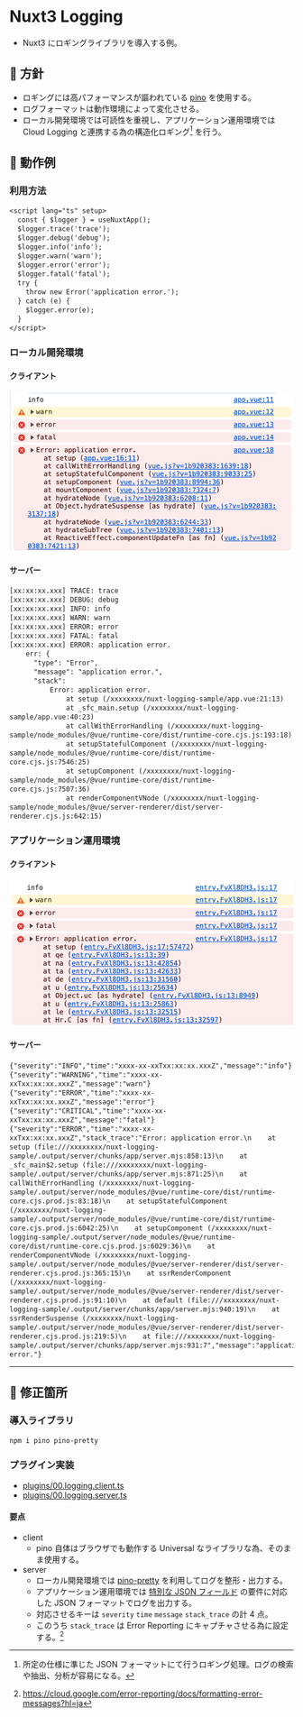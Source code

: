 # Nuxt3 Logging

- Nuxt3 にロギングライブラリを導入する例。

## 📌 方針

- ロギングには高パフォーマンスが謳われている [pino](https://github.com/pinojs/pino) を使用する。
- ログフォーマットは動作環境によって変化させる。
- ローカル開発環境では可読性を重視し、アプリケーション運用環境では Cloud Logging と連携する為の構造化ロギング[^1] を行う。

## 📌 動作例

### 利用方法

```vue
<script lang="ts" setup>
  const { $logger } = useNuxtApp();
  $logger.trace('trace');
  $logger.debug('debug');
  $logger.info('info');
  $logger.warn('warn');
  $logger.error('error');
  $logger.fatal('fatal');
  try {
    throw new Error('application error.');
  } catch (e) {
    $logger.error(e);
  }
</script>
```

### ローカル開発環境

#### クライアント

![](./doc/image/image01.png)

#### サーバー

```
[xx:xx:xx.xxx] TRACE: trace
[xx:xx:xx.xxx] DEBUG: debug
[xx:xx:xx.xxx] INFO: info
[xx:xx:xx.xxx] WARN: warn
[xx:xx:xx.xxx] ERROR: error
[xx:xx:xx.xxx] FATAL: fatal
[xx:xx:xx.xxx] ERROR: application error.
    err: {
      "type": "Error",
      "message": "application error.",
      "stack":
          Error: application error.
              at setup (/xxxxxxxx/nuxt-logging-sample/app.vue:21:13)
              at _sfc_main.setup (/xxxxxxxx/nuxt-logging-sample/app.vue:40:23)
              at callWithErrorHandling (/xxxxxxxx/nuxt-logging-sample/node_modules/@vue/runtime-core/dist/runtime-core.cjs.js:193:18)
              at setupStatefulComponent (/xxxxxxxx/nuxt-logging-sample/node_modules/@vue/runtime-core/dist/runtime-core.cjs.js:7546:25)
              at setupComponent (/xxxxxxxx/nuxt-logging-sample/node_modules/@vue/runtime-core/dist/runtime-core.cjs.js:7507:36)
              at renderComponentVNode (/xxxxxxxx/nuxt-logging-sample/node_modules/@vue/server-renderer/dist/server-renderer.cjs.js:642:15)
```

### アプリケーション運用環境

#### クライアント

![](./doc/image/image02.png)

#### サーバー

```
{"severity":"INFO","time":"xxxx-xx-xxTxx:xx:xx.xxxZ","message":"info"}
{"severity":"WARNING","time":"xxxx-xx-xxTxx:xx:xx.xxxZ","message":"warn"}
{"severity":"ERROR","time":"xxxx-xx-xxTxx:xx:xx.xxxZ","message":"error"}
{"severity":"CRITICAL","time":"xxxx-xx-xxTxx:xx:xx.xxxZ","message":"fatal"}
{"severity":"ERROR","time":"xxxx-xx-xxTxx:xx:xx.xxxZ","stack_trace":"Error: application error.\n    at setup (file:///xxxxxxxx/nuxt-logging-sample/.output/server/chunks/app/server.mjs:858:13)\n    at _sfc_main$2.setup (file:///xxxxxxxx/nuxt-logging-sample/.output/server/chunks/app/server.mjs:871:25)\n    at callWithErrorHandling (/xxxxxxxx/nuxt-logging-sample/.output/server/node_modules/@vue/runtime-core/dist/runtime-core.cjs.prod.js:83:18)\n    at setupStatefulComponent (/xxxxxxxx/nuxt-logging-sample/.output/server/node_modules/@vue/runtime-core/dist/runtime-core.cjs.prod.js:6042:25)\n    at setupComponent (/xxxxxxxx/nuxt-logging-sample/.output/server/node_modules/@vue/runtime-core/dist/runtime-core.cjs.prod.js:6029:36)\n    at renderComponentVNode (/xxxxxxxx/nuxt-logging-sample/.output/server/node_modules/@vue/server-renderer/dist/server-renderer.cjs.prod.js:365:15)\n    at ssrRenderComponent (/xxxxxxxx/nuxt-logging-sample/.output/server/node_modules/@vue/server-renderer/dist/server-renderer.cjs.prod.js:91:10)\n    at default (file:///xxxxxxxx/nuxt-logging-sample/.output/server/chunks/app/server.mjs:940:19)\n    at ssrRenderSuspense (/xxxxxxxx/nuxt-logging-sample/.output/server/node_modules/@vue/server-renderer/dist/server-renderer.cjs.prod.js:219:5)\n    at file:///xxxxxxxx/nuxt-logging-sample/.output/server/chunks/app/server.mjs:931:7","message":"application error."}
```

----

## 📌 修正箇所

### 導入ライブラリ

```
npm i pino pino-pretty
```

### プラグイン実装

- [plugins/00.logging.client.ts](./plugins/00.logging.client.ts)
- [plugins/00.logging.server.ts](./plugins/00.logging.server.ts)

#### 要点

- client
  - pino 自体はブラウザでも動作する Universal なライブラリな為、そのまま使用する。
- server
  - ローカル開発環境では [pino-pretty](https://getpino.io/#/docs/pretty) を利用してログを整形・出力する。
  - アプリケーション運用環境では [特別な JSON フィールド](https://cloud.google.com/logging/docs/structured-logging?hl=ja#structured_logging_special_fields) の要件に対応した JSON フォーマットでログを出力する。
  - 対応させるキーは `severity` `time` `message` `stack_trace` の計 4 点。
  - このうち `stack_trace` は Error Reporting にキャプチャさせる為に設定する。[^2]

[^1]: 所定の仕様に準じた JSON フォーマットにて行うロギング処理。ログの検索や抽出、分析が容易になる。
[^2]: https://cloud.google.com/error-reporting/docs/formatting-error-messages?hl=ja

